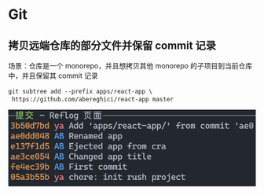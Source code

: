 # Git

## 拷贝远端仓库的部分文件并保留 commit 记录

场景：仓库是一个 monorepo，并且想拷贝其他 monorepo 的子项目到当前仓库中，并且保留其 commit 记录

```shell
git subtree add --prefix apps/react-app \
 https://github.com/abereghici/react-app master
```

![拷贝了子项目的commit记录](./images/拷贝了子项目的commit记录.png)
